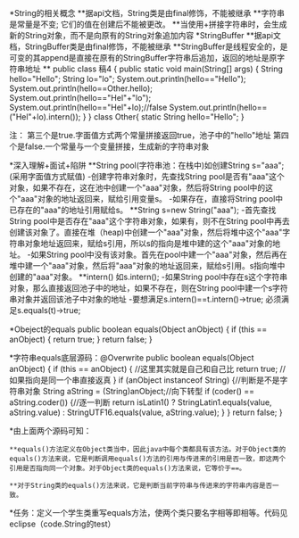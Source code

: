  
*String的相关概念
	**据api文档，String类是由final修饰，不能被继承
 	**字符串是常量是不变; 它们的值在创建后不能被更改。
	**当使用+拼接字符串时，会生成新的String对象，而不是向原有的String对象追加内容
*StringBuffer
	**据api文档，StringBuffer类是由final修饰，不能被继承
	**StringBuffer是线程安全的，是可变的其append是直接在原有的StringBuffer字符串后追加，返回的地址是原字符串地址
	**
	public class 稿4 {
	public static void main(String[] args) {
		String hello="Hello";
		String lo="lo";
		System.out.println(hello=="Hello");
		System.out.println(hello==Other.hello);
		System.out.println(hello=="Hel"+"lo");
		System.out.println(hello=="Hel"+lo);//false
		System.out.println(hello==("Hel"+lo).intern());
		}
}
class Other{
	static String hello="Hello";
}

注：
第三个是true.字面值方式两个常量拼接返回true，池子中的"hello"地址
第四个是false.一个常量与一个变量拼接，生成新的字符串对象


*深入理解+面试+陷阱
	**String pool(字符串池：在栈中)如创建String s="aaa";(采用字面值方式赋值)
		-创建字符串对象时，先查找String pool是否有"aaa"这个对象，如果不存在，这在池中创建一个"aaa"对象，然后将String pool中的这个"aaa"对象的地址返回来，赋给引用变量s。
		-如果存在，直接将String pool中已存在的"aaa"的地址引用赋给s。
	**String s=new String("aaa");
		-首先查找String pool中是否存在"aaa"这个字符串对象，如果有，则不在String pool中再去创建该对象了。直接在堆（heap)中创建一个"aaa"对象，然后将堆中这个"aaa"字符串对象地址返回来，赋给s引用，所以s的指向是堆中建的这个"aaa"对象的地址。
		-如果String pool中没有该对象。首先在pool中建一个"aaa"对象，然后再在堆中建一个"aaa"对象，然后将"aaa"对象的地址返回来，赋给s引用。s指向堆中创建的"aaa"对象。
	**intern() 如s.intern();
		-如果String pool中存在s这个字符串对象，那么直接返回池子中的地址，如果不存在，则在String pool中建一个s字符串对象并返回该池子中对象的地址
		-要想满足s.intern()==t.intern()->true;
		 必须满足s.equals(t)->true;

*Obeject的equals
   public boolean equals(Object anObject) {
        if (this == anObject) {
            return true;
        }
	return false;
}

*字符串equals底层源码：@Overwrite
   public boolean equals(Object anObject) {
        if (this == anObject) {  //这里其实就是自己和自己比
            return true;        //如果指向是同一个串直接返真
        }
        if (anObject instanceof String) {//判断是不是字符串对象
            String aString = (String)anObject;//向下转型
            if (coder() == aString.coder()) {//逐一判断
                return isLatin1() ? StringLatin1.equals(value, aString.value)
                                  : StringUTF16.equals(value, aString.value);
            }
        }
        return false;
    }

*由上面两个源码可知：

	**equals()方法定义在Object类当中，因此java中每个类都具有该方法。对于Object类的equals()方法来说，它是判断调用equals()方法的引用与传进来的引用是否一致，即这两个引用是否指向同一个对象。对于Object类的equals()方法来说，它等价于==。
	
	**对于String类的equals()方法来说，它是判断当前字符串与传进来的字符串内容是否一致。

*任务：定义一个学生类重写equals方法，使两个类只要名字相等即相等。代码见eclipse（code.String的test）